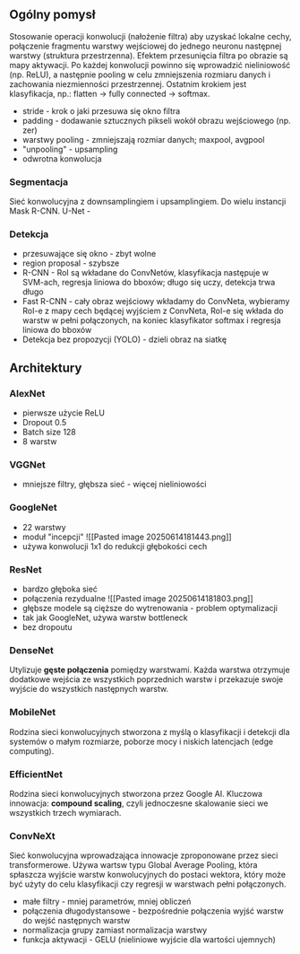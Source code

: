 ## Ogólny pomysł
Stosowanie operacji konwolucji (nałożenie filtra) aby uzyskać lokalne cechy, połączenie fragmentu warstwy wejściowej do jednego neuronu następnej warstwy (struktura przestrzenna). Efektem przesunięcia filtra po obrazie są mapy aktywacji. Po każdej konwolucji powinno się wprowadzić nieliniowość (np. ReLU), a następnie pooling w celu zmniejszenia rozmiaru danych i zachowania niezmienności przestrzennej. Ostatnim krokiem jest klasyfikacja, np.: flatten -> fully connected -> softmax.
* stride - krok o jaki przesuwa się okno filtra
* padding - dodawanie sztucznych pikseli wokół obrazu wejściowego (np. zer)
* warstwy pooling - zmniejszają rozmiar danych; maxpool, avgpool
* "unpooling" - upsampling
* odwrotna konwolucja

### Segmentacja
Sieć konwolucyjna z downsamplingiem i upsamplingiem. Do wielu instancji Mask R-CNN. 
U-Net - 

### Detekcja
* przesuwające się okno - zbyt wolne
* region proposal - szybsze
* R-CNN - RoI są wkładane do ConvNetów, klasyfikacja następuje w SVM-ach, regresja liniowa do bboxów; długo się uczy, detekcja trwa długo
* Fast R-CNN - cały obraz wejściowy wkładamy do ConvNeta, wybieramy RoI-e z mapy cech będącej wyjściem z ConvNeta, RoI-e się wkłada do warstw w pełni połączonych, na koniec klasyfikator softmax i regresja liniowa do bboxów
* Detekcja bez propozycji (YOLO) - dzieli obraz na siatkę

## Architektury
### AlexNet
* pierwsze użycie ReLU
* Dropout 0.5
* Batch size 128
* 8 warstw

### VGGNet
* mniejsze filtry, głębsza sieć - więcej nieliniowości

### GoogleNet
* 22 warstwy
* moduł "incepcji"
 ![[Pasted image 20250614181443.png]]
 * używa konwolucji 1x1 do redukcji głębokości cech
### ResNet
* bardzo głęboka sieć
* połączenia rezydualne
![[Pasted image 20250614181803.png]]
* głębsze modele są cięższe do wytrenowania - problem optymalizacji
* tak jak GoogleNet, używa warstw bottleneck 
* bez dropoutu

### DenseNet
Utylizuje **gęste połączenia** pomiędzy warstwami. Każda warstwa otrzymuje dodatkowe wejścia ze wszystkich poprzednich warstw i przekazuje swoje wyjście do wszystkich następnych warstw.

### MobileNet
Rodzina sieci konwolucyjnych stworzona z myślą o klasyfikacji i detekcji dla systemów o małym rozmiarze, poborze mocy i niskich latencjach (edge computing).

### EfficientNet
Rodzina sieci konwolucyjnych stworzona przez Google AI. Kluczowa innowacja: **compound scaling**, czyli jednoczesne skalowanie sieci we wszystkich trzech wymiarach. 

### ConvNeXt
Sieć konwolucyjna wprowadzająca innowacje zproponowane przez sieci transformerowe. Używa wartsw typu Global Average Pooling, która spłaszcza wyjście warstw konwolucyjnych do postaci wektora, który może być użyty do celu klasyfikacji czy regresji w warstwach pełni połączonych.
* małe filtry - mniej parametrów, mniej obliczeń
* połączenia długodystansowe - bezpośrednie połączenia wyjść warstw do wejść następnych warstw
* normalizacja grupy zamiast normalizacja warstwy
* funkcja aktywacji - GELU (nieliniowe wyjście dla wartości ujemnych)